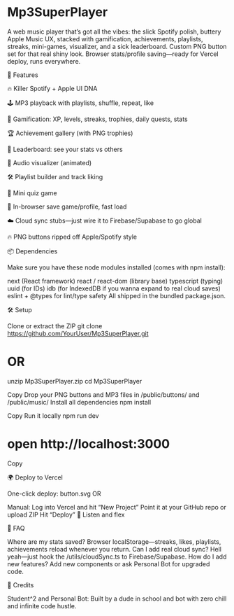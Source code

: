 # Mp3SuperPlayer
A web music player that’s got all the vibes: the slick Spotify polish, buttery Apple Music UX, stacked with gamification, achievements, playlists, streaks, mini-games, visualizer, and a sick leaderboard. Custom PNG button set for that real shiny look. Browser stats/profile saving—ready for Vercel deploy, runs everywhere.



🚀 Features

🔥 Killer Spotify + Apple UI DNA

🕹️ MP3 playback with playlists, shuffle, repeat, like

🍕 Gamification: XP, levels, streaks, trophies, daily quests, stats

🏆 Achievement gallery (with PNG trophies)

🥇 Leaderboard: see your stats vs others

🎨 Audio visualizer (animated)

🛠️ Playlist builder and track liking

🧠 Mini quiz game

💾 In-browser save game/profile, fast load

☁️ Cloud sync stubs—just wire it to Firebase/Supabase to go global

🔥 PNG buttons ripped off Apple/Spotify style


📦 Dependencies

Make sure you have these node modules installed (comes with npm install):

next (React framework)
react / react-dom (library base)
typescript (typing)
uuid (for IDs)
idb (for IndexedDB if you wanna expand to real cloud saves)
eslint + @types for lint/type safety
All shipped in the bundled package.json.



🛠️ Setup

Clone or extract the ZIP
git clone https://github.com/YourUser/Mp3SuperPlayer.git
# OR
unzip Mp3SuperPlayer.zip
cd Mp3SuperPlayer

Copy
Drop your PNG buttons and MP3 files in /public/buttons/ and /public/music/
Install all dependencies
npm install

Copy
Run it locally
npm run dev
# open http://localhost:3000

Copy


🌍 Deploy to Vercel

One-click deploy:
button.svg
OR

Manual:
Log into Vercel and hit “New Project”
Point it at your GitHub repo or upload ZIP
Hit “Deploy”
🎉 Listen and flex


🧠 FAQ

Where are my stats saved?
Browser localStorage—streaks, likes, playlists, achievements reload whenever you return.
Can I add real cloud sync?
Hell yeah—just hook the /utils/cloudSync.ts to Firebase/Supabase.
How do I add new features?
Add new components or ask Personal Bot for upgraded code.


🤘 Credits

Student^2 and Personal Bot: Built by a dude  in school and bot with zero chill and infinite code hustle.
